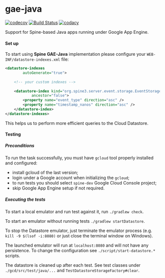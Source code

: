 # gae-java

[![codecov](https://codecov.io/gh/SpineEventEngine/gae-java/branch/master/graph/badge.svg)](https://codecov.io/gh/SpineEventEngine/gae-java)
[![Build Status](https://travis-ci.org/SpineEventEngine/gae-java.svg?branch=master)](https://travis-ci.org/SpineEventEngine/gae-java)
[![codacy](https://api.codacy.com/project/badge/Grade/fe24ec78520943afa038336d45db4513)](https://www.codacy.com/app/SpineEventEngine/gae-java?utm_source=github.com&amp;utm_medium=referral&amp;utm_content=SpineEventEngine/gae-java&amp;utm_campaign=Badge_Grade)

Support for Spine-based Java apps running under Google App Engine.

#### Set up
 
To start using **Spine GAE-Java** implementation please configure your `WEB-INF/datastore-indexes.xml` file:

```xml
<datastore-indexes
        autoGenerate="true">
        
    <!-- your custom indexes -->
        
    <datastore-index kind="org.spine3.server.event.storage.EventStorageRecord"
            ancestor="false">
        <property name="event_type" direction="asc" />
        <property name="timestamp_nanos" direction="asc" />
    </datastore-index>
</datastore-indexes>
```

This helps us to perform more efficient queries to the Cloud Datastore.

#### Testing

##### Preconditions

To run the task successfully, you must have `gcloud` tool properly installed and configured: 
 - install gcloud of the last version;
 - login under a Google account when initializing the `gcloud`;
 - to run tests you should select `spine-dev` Google Cloud Console project;
 - skip Google App Engine setup if not required.


##### Executing the tests

To start a local emulator and run test against it, run `./gradlew check`.

To start an emulator without running tests `./gradlew startDatastore`.

To stop the Datastore emulator, just terminate the emulator process (e.g. `kill -9 $(lsof -i:8080)` or just close the terminal window on Windows).

The launched emulator will run at `localhost:8080` and will not have any persistence.
To change the configuration see `./script/start-datastore.*` scripts.

The datastore is cleaned up after each test.
See test classes under `./gcd/src/test/java/...` and `TestDatastoreStorageFactory#clear`.
